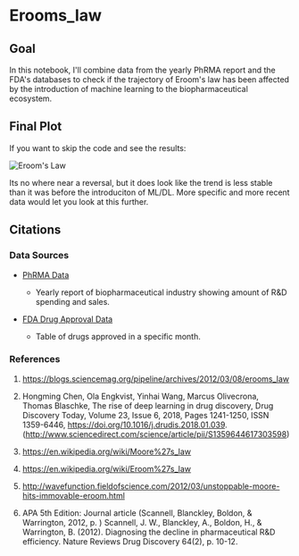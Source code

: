 # Erooms_law

## Goal

In this notebook, I'll combine data from the yearly PhRMA report and the FDA's databases to check if the trajectory of Eroom's law has been affected by the introduction of machine learning to the biopharmaceutical ecosystem. 

## Final Plot

If you want to skip the code and see the results:

![Eroom's Law](https://i.imgur.com/8ZQhkqp.png)

Its no where near a reversal, but it does look like the trend is less stable than it was before the introduciton of ML/DL. More specific and more recent data would let you look at this further.

## Citations

### Data Sources

- [PhRMA Data](https://www.phrma.org/report/2019-phrma-annual-membership-survey)
    - Yearly report of biopharmaceutical industry showing amount of R&D spending and sales.

- [FDA Drug Approval Data](https://www.accessdata.fda.gov/scripts/cder/daf/index.cfm?event=reportsSearch.process&rptName=0&reportSelectMonth=02&reportSelectYear=1980&nav#navigation)
    - Table of drugs approved in a specific month.



### References
1. https://blogs.sciencemag.org/pipeline/archives/2012/03/08/erooms_law



2. Hongming Chen, Ola Engkvist, Yinhai Wang, Marcus Olivecrona, Thomas Blaschke,
    The rise of deep learning in drug discovery,
    Drug Discovery Today,
    Volume 23, Issue 6,
    2018,
    Pages 1241-1250,
    ISSN 1359-6446,
    https://doi.org/10.1016/j.drudis.2018.01.039.
    (http://www.sciencedirect.com/science/article/pii/S1359644617303598)


3. https://en.wikipedia.org/wiki/Moore%27s_law


4. https://en.wikipedia.org/wiki/Eroom%27s_law


5. http://wavefunction.fieldofscience.com/2012/03/unstoppable-moore-hits-immovable-eroom.html


6. APA 5th Edition: Journal article
    (Scannell, Blanckley, Boldon, & Warrington, 2012, p. ) 
    Scannell, J. W., Blanckley, A., Boldon, H., & Warrington, B. (2012). Diagnosing the decline in pharmaceutical R&amp;D efficiency. Nature Reviews Drug Discovery 64(2), p. 10-12.
